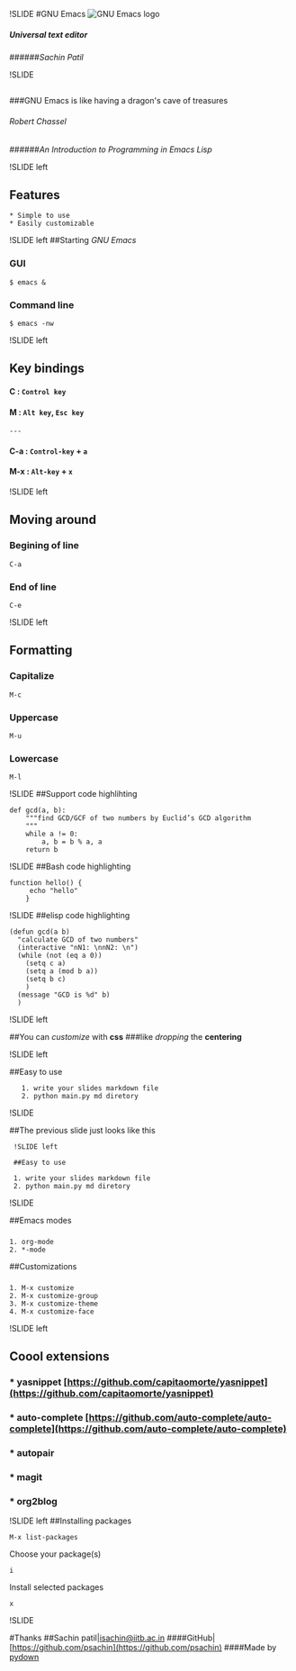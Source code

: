 !SLIDE 
#GNU Emacs
![GNU Emacs logo](images/Emacs-logo.svg)
##### Universal text editor
######_Sachin Patil_

!SLIDE
##
##

###GNU Emacs is like having a dragon's cave of treasures
######  Robert Chassel
######_An Introduction to Programming in Emacs Lisp_

!SLIDE left
## Features
	* Simple to use
	* Easily customizable

!SLIDE left
##Starting _GNU Emacs_

### GUI
~~~~{bash}
$ emacs &
~~~~

### Command line
~~~~{bash}
$ emacs -nw
~~~~

!SLIDE left
## Key bindings
#### C : `Control key`
#### M : `Alt key`, `Esc key`

`---`
#### C-a : `Control-key` + `a`
#### M-x : `Alt-key` + `x`

!SLIDE left
## Moving around
### Begining of line
~~~~{bash}
C-a
~~~~

### End of line
~~~~{bash}
C-e
~~~~

!SLIDE left
## Formatting
### Capitalize
~~~~{bash}
M-c
~~~~

### Uppercase
~~~~{bash}
M-u
~~~~

### Lowercase
~~~~{bash}
M-l
~~~~


!SLIDE
##Support code highlihting
~~~~{python}
def gcd(a, b):
    """find GCD/GCF of two numbers by Euclid’s GCD algorithm
    """
    while a != 0:
        a, b = b % a, a
    return b    
~~~~

!SLIDE
##Bash code highlighting
~~~~{bash}
function hello() {
	 echo "hello"
    }
~~~~

!SLIDE
##elisp code highlighting
~~~~{python}
(defun gcd(a b)
  "calculate GCD of two numbers"
  (interactive "nN1: \nnN2: \n")
  (while (not (eq a 0))
    (setq c a)
    (setq a (mod b a))
    (setq b c)
    )
  (message "GCD is %d" b)
  )
~~~~

!SLIDE left

##You can _customize_ with __css__
###like *dropping* the **centering**

!SLIDE left

##Easy to use

       1. write your slides markdown file
       2. python main.py md diretory

!SLIDE

##The previous slide just looks like this

~~~~
 !SLIDE left
 
 ##Easy to use
 
 1. write your slides markdown file
 2. python main.py md diretory
~~~~




!SLIDE

##Emacs modes
###
	1. org-mode
	2. *-mode

##Customizations
###
	1. M-x customize
	2. M-x customize-group
	3. M-x customize-theme
	4. M-x customize-face



!SLIDE left
## Coool extensions
### * yasnippet [https://github.com/capitaomorte/yasnippet](https://github.com/capitaomorte/yasnippet)
### * auto-complete [https://github.com/auto-complete/auto-complete](https://github.com/auto-complete/auto-complete)
### * autopair
### * magit
### * org2blog

!SLIDE left
##Installing packages

~~~~	     
M-x list-packages
~~~~

Choose your package(s)
~~~~
i
~~~~

Install selected packages
~~~~
x
~~~~

!SLIDE

#Thanks
##Sachin patil|[isachin@iitb.ac.in](#)
####GitHub|[https://github.com/psachin](https://github.com/psachin)
####Made by [pydown](https://github.com/isnowfy/pydown)

